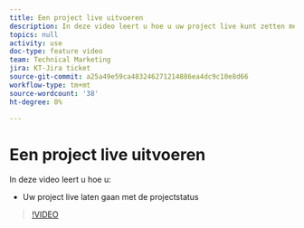 ```yaml
---
title: Een project live uitvoeren
description: In deze video leert u hoe u uw project live kunt zetten met behulp van de projectstatus.
topics: null
activity: use
doc-type: feature video
team: Technical Marketing
jira: KT-Jira ticket
source-git-commit: a25a49e59ca483246271214886ea4dc9c10e8d66
workflow-type: tm+mt
source-wordcount: '38'
ht-degree: 0%

---
```


# Een project live uitvoeren

In deze video leert u hoe u:

* Uw project live laten gaan met de projectstatus

>[!VIDEO](https://video.tv.adobe.com/v/335093/?quality=12&learn=on)